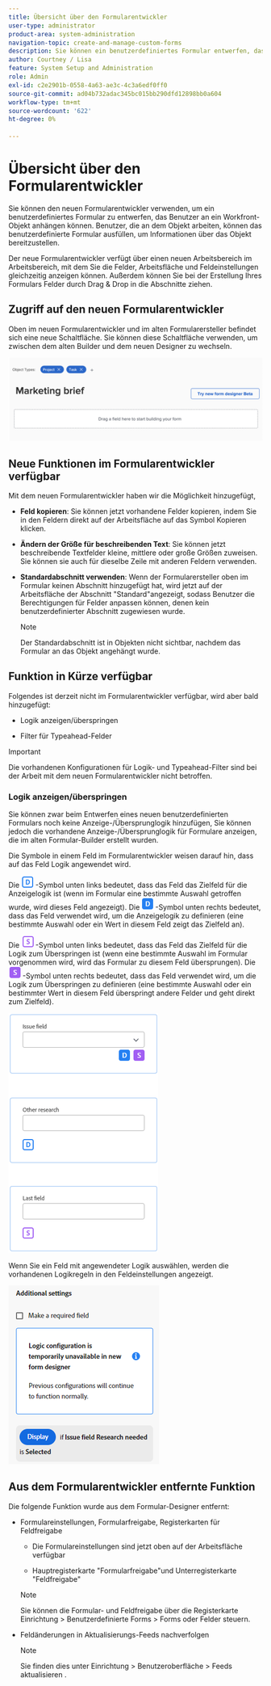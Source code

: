 ```yaml
---
title: Übersicht über den Formularentwickler
user-type: administrator
product-area: system-administration
navigation-topic: create-and-manage-custom-forms
description: Sie können ein benutzerdefiniertes Formular entwerfen, das Benutzer an ein Workfront-Objekt anhängen können. Benutzer, die an dem Objekt arbeiten, können das benutzerdefinierte Formular ausfüllen, um Informationen über das Objekt bereitzustellen.
author: Courtney / Lisa
feature: System Setup and Administration
role: Admin
exl-id: c2e2901b-0558-4a63-ae3c-4c3a6edf0ff0
source-git-commit: ad04b732adac345bc015bb290dfd12898bb0a604
workflow-type: tm+mt
source-wordcount: '622'
ht-degree: 0%

---
```


# Übersicht über den Formularentwickler

Sie können den neuen Formularentwickler verwenden, um ein benutzerdefiniertes Formular zu entwerfen, das Benutzer an ein Workfront-Objekt anhängen können. Benutzer, die an dem Objekt arbeiten, können das benutzerdefinierte Formular ausfüllen, um Informationen über das Objekt bereitzustellen.

Der neue Formularentwickler verfügt über einen neuen Arbeitsbereich im Arbeitsbereich, mit dem Sie die Felder, Arbeitsfläche und Feldeinstellungen gleichzeitig anzeigen können. Außerdem können Sie bei der Erstellung Ihres Formulars Felder durch Drag &amp; Drop in die Abschnitte ziehen.

<!-- add screenshot when field settings empty state is ready -->

## Zugriff auf den neuen Formularentwickler

Oben im neuen Formularentwickler und im alten Formularersteller befindet sich eine neue Schaltfläche. Sie können diese Schaltfläche verwenden, um zwischen dem alten Builder und dem neuen Designer zu wechseln.

![Wechsel zum neuen Formularentwickler](assets/switch-views.png)

## Neue Funktionen im Formularentwickler verfügbar

Mit dem neuen Formularentwickler haben wir die Möglichkeit hinzugefügt,

* **Feld kopieren**: Sie können jetzt vorhandene Felder kopieren, indem Sie in den Feldern direkt auf der Arbeitsfläche auf das Symbol Kopieren klicken.

* **Ändern der Größe für beschreibenden Text**: Sie können jetzt beschreibende Textfelder kleine, mittlere oder große Größen zuweisen. Sie können sie auch für dieselbe Zeile mit anderen Feldern verwenden.

* **Standardabschnitt verwenden**: Wenn der Formularersteller oben im Formular keinen Abschnitt hinzugefügt hat, wird jetzt auf der Arbeitsfläche der Abschnitt &quot;Standard&quot;angezeigt, sodass Benutzer die Berechtigungen für Felder anpassen können, denen kein benutzerdefinierter Abschnitt zugewiesen wurde.

  >[!NOTE]
  >
  >Der Standardabschnitt ist in Objekten nicht sichtbar, nachdem das Formular an das Objekt angehängt wurde.

## Funktion in Kürze verfügbar

Folgendes ist derzeit nicht im Formularentwickler verfügbar, wird aber bald hinzugefügt:

* Logik anzeigen/überspringen

* Filter für Typeahead-Felder

>[!IMPORTANT]
>
>Die vorhandenen Konfigurationen für Logik- und Typeahead-Filter sind bei der Arbeit mit dem neuen Formularentwickler nicht betroffen.

### Logik anzeigen/überspringen

Sie können zwar beim Entwerfen eines neuen benutzerdefinierten Formulars noch keine Anzeige-/Übersprunglogik hinzufügen, Sie können jedoch die vorhandene Anzeige-/Übersprunglogik für Formulare anzeigen, die im alten Formular-Builder erstellt wurden.

Die Symbole in einem Feld im Formularentwickler weisen darauf hin, dass auf das Feld Logik angewendet wird.

Die ![Logik für Zielfeld anzeigen](assets/display-logic-bottom-left.png) -Symbol unten links bedeutet, dass das Feld das Zielfeld für die Anzeigelogik ist (wenn im Formular eine bestimmte Auswahl getroffen wurde, wird dieses Feld angezeigt). Die ![Symbol für Anzeigenlogik definieren](assets/display-logic-bottom-right.png) -Symbol unten rechts bedeutet, dass das Feld verwendet wird, um die Anzeigelogik zu definieren (eine bestimmte Auswahl oder ein Wert in diesem Feld zeigt das Zielfeld an).

Die ![Logik für Zielfeld überspringen](assets/skip-logic-bottom-left.png) -Symbol unten links bedeutet, dass das Feld das Zielfeld für die Logik zum Überspringen ist (wenn eine bestimmte Auswahl im Formular vorgenommen wird, wird das Formular zu diesem Feld übersprungen). Die ![Symbol &quot;Logik überspringen&quot;definieren](assets/skip-logic-bottom-right.png) -Symbol unten rechts bedeutet, dass das Feld verwendet wird, um die Logik zum Überspringen zu definieren (eine bestimmte Auswahl oder ein bestimmter Wert in diesem Feld überspringt andere Felder und geht direkt zum Zielfeld).

![Logische Symbole](assets/logic-icons-3.png)

Wenn Sie ein Feld mit angewendeter Logik auswählen, werden die vorhandenen Logikregeln in den Feldeinstellungen angezeigt.

![Logische Regeln](assets/form-designer-view-only-logic.png)

## Aus dem Formularentwickler entfernte Funktion

Die folgende Funktion wurde aus dem Formular-Designer entfernt:


* Formulareinstellungen, Formularfreigabe, Registerkarten für Feldfreigabe

   * Die Formulareinstellungen sind jetzt oben auf der Arbeitsfläche verfügbar

   * Hauptregisterkarte &quot;Formularfreigabe&quot;und Unterregisterkarte &quot;Feldfreigabe&quot;

  >[!NOTE]
  >
  >Sie können die Formular- und Feldfreigabe über die Registerkarte Einrichtung > Benutzerdefinierte Forms > Forms oder Felder steuern.

* Feldänderungen in Aktualisierungs-Feeds nachverfolgen
  >[!NOTE]
  >
  >Sie finden dies unter Einrichtung > Benutzeroberfläche > Feeds aktualisieren .
